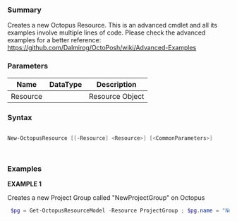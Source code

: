 ﻿
### Summary

Creates a new Octopus Resource. This is an advanced cmdlet and all its examples involve multiple lines of code. Please check the advanced examples for a better reference: https://github.com/Dalmirog/OctoPosh/wiki/Advanced-Examples
### Parameters
| Name | DataType          | Description |
| ------------- | ----------- | ----------- |
| Resource |  |  Resource Object     |

### Syntax
``` powershell

New-OctopusResource [[-Resource] <Resource>] [<CommonParameters>]




``` 

### Examples 

**EXAMPLE 1**

Creates a new Project Group called "NewProjectGroup" on Octopus

``` powershell 
 $pg = Get-OctopusResourceModel -Resource ProjectGroup ; $pg.name = "NewProjectGroup" ; New-OctopusResource -Resource $pg
``` 

